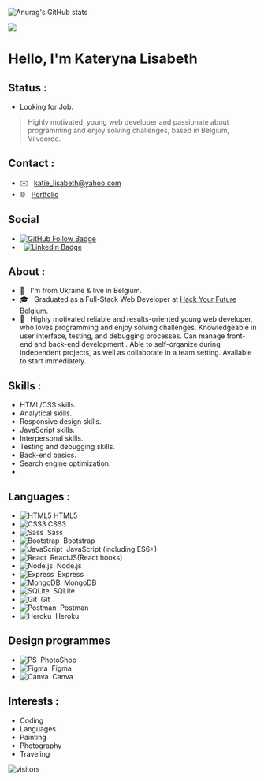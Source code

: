![Anurag's GitHub stats](https://github-readme-stats.vercel.app/api?username=klisabeth&show_icons=true&theme=algolia)

![](https://media.giphy.com/media/SpopD7IQN2gK3qN4jS/giphy.gif)

# Hello, I'm Kateryna Lisabeth

## Status :
 - Looking for Job.
 > Highly motivated, young web developer and passionate about programming and enjoy solving challenges, based in Belgium, Vilvoorde.

## Contact :
-  ✉️ &nbsp; katie_lisabeth@yahoo.com
-  🌐 &nbsp; [Portfolio](https://mijn-portfolio-website.herokuapp.com/)
## Social
- [![GitHub Follow Badge](https://img.shields.io/github/followers/NisanurBulut?label=follow&style=social)](https://github.com/KLisabeth)
-  &nbsp; [![Linkedin Badge](https://img.shields.io/badge/-Linkedin-blue?style=flat&logo=Linkedin&logoColor=white&link=https://www.linkedin.com/in/nisanur-bulut/)](https://www.linkedin.com/in/kateryna-lisabeth-48a8a093/)
##  About :

-  🏡 &nbsp; I'm from Ukraine & live in Belgium.
-  🎓 &nbsp; Graduated as a Full-Stack Web Developer at [Hack Your Future Belgium](https://github.com/HackYourFutureBelgium).  
-  💁 &nbsp; Highly motivated reliable and results-oriented young web developer, who loves programming and enjoy solving challenges. Knowledgeable in user interface, testing, and debugging processes. Can manage front-end and back-end development . Able to self-organize during independent projects, as well as collaborate in a team setting. Available to start immediately. 

## Skills :

- HTML/CSS skills.
- Analytical skills.
- Responsive design skills.
- JavaScript skills.
- Interpersonal skills.
- Testing and debugging skills.
- Back-end basics.
- Search engine optimization.
- 
## Languages :

-  ![HTML5](https://img.shields.io/badge/-HTML5-E34F26?style=flat&logo=HTML5&logoColor=fff)&nbsp;HTML5
-  ![CSS3](https://img.shields.io/badge/-CSS3-0e5cd1?style=flat&logo=CSS3&logoColor=000)&nbsp;CSS3
-  ![Sass](https://img.shields.io/badge/-Sass-ff69b4?style=flat&logo=sass&logoColor=fff)&nbsp; Sass
-  ![Bootstrap](https://img.shields.io/badge/-Bootstrap-563D7C?style=flat&logo=bootstrap&logoColor=fff)&nbsp; Bootstrap
-  ![JavaScript](https://img.shields.io/badge/-JavaScript-d8ef0b?style=flat&logo=javascript&labelColor=000)&nbsp; JavaScript (including ES6+)
-  ![React](https://img.shields.io/badge/React-06e8f0?style=flat&logo=react&logoColor=fff)&nbsp; ReactJS(React hooks)
-  ![Node.js](https://img.shields.io/badge/-Node.js-099415?style=flat&logo=Node.js&logoColor=fff)&nbsp; Node.js
-  ![Express](https://img.shields.io/badge/-Express-fff?style=flat&logo=Express&logoColor=0e5cd1)&nbsp; Express
-   ![MongoDB](https://img.shields.io/badge/-MongoDB-c4c4c4?style=flat&logo=MongoDB&logoColor=099415)&nbsp; MongoDB
-  ![SQLite](https://img.shields.io/badge/-SQLite-fff?style=flat&logo=SQLite&logoColor=0e5cd1)&nbsp; SQLite
-  ![Git](https://img.shields.io/badge/-Git-E34F26?style=flat&logo=Git&logoColor=fff)&nbsp; Git
-  ![Postman](https://img.shields.io/badge/-Postman-E34F26?style=flat&logo=Postman&logoColor=fff)&nbsp; Postman
-  ![Heroku](https://img.shields.io/badge/-Heroku-563D7C?style=flat&logo=Heroku&logoColor=fff)&nbsp; Heroku

## Design programmes
-   ![PS](https://img.shields.io/badge/-PS-031a3d?style=flat&logo=Photoshop&logoColor=0e5cd1)&nbsp; PhotoShop
-   ![Figma](https://img.shields.io/badge/-Figma-000?style=flat&logo=Figma&logoColor=f715e4)&nbsp; Figma
-   ![Canva](https://img.shields.io/badge/-Canva-06e8f0?style=flat&logo=Canva&logoColor=fff)&nbsp; Canva
  
## Interests :
- Coding
- Languages
- Painting
- Photography
- Traveling

![visitors](https://visitor-badge.laobi.icu/badge?page_id=klisabeth)
